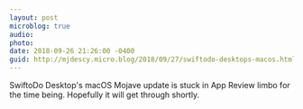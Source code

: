 ```yaml
---
layout: post
microblog: true
audio: 
photo: 
date: 2018-09-26 21:26:00 -0400
guid: http://mjdescy.micro.blog/2018/09/27/swiftodo-desktops-macos.html
---
```

SwiftoDo Desktop's macOS Mojave update is stuck in App Review limbo for the time being. Hopefully it will get through shortly.
